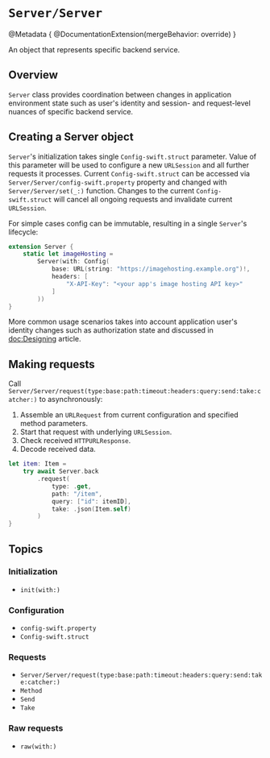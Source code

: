 # ``Server/Server``

@Metadata {
    @DocumentationExtension(mergeBehavior: override)
}

An object that represents specific backend service.

## Overview

`Server` class provides coordination between changes in application environment state such as user's identity and session- and request-level nuances of specific backend service.

## Creating a Server object

`Server`'s initialization takes single ``Config-swift.struct`` parameter. Value of this parameter will be used to configure a new `URLSession` and all further requests it processes. Current ``Config-swift.struct`` can be accessed via ``Server/Server/config-swift.property`` property and changed with ``Server/Server/set(_:)`` function. Changes to the current ``Config-swift.struct`` will cancel all ongoing requests and invalidate current `URLSession`.

For simple cases config can be immutable, resulting in a single `Server`'s lifecycle:

```swift
extension Server {
    static let imageHosting =
        Server(with: Config(
            base: URL(string: "https://imagehosting.example.org")!,
            headers: [
                "X-API-Key": "<your app's image hosting API key>"
            ]
        ))
}
```

More common usage scenarios takes into account application user's identity changes such as authorization state and discussed in <doc:Designing> article.

## Making requests

Call ``Server/Server/request(type:base:path:timeout:headers:query:send:take:catcher:)`` to asynchronously:

1. Assemble an `URLRequest` from current configuration and specified method parameters.
2. Start that request with underlying `URLSession`.
3. Check received `HTTPURLResponse`.
4. Decode received data.

```swift
let item: Item =
    try await Server.back
        .request(
            type: .get,
            path: "/item",
            query: ["id": itemID],
            take: .json(Item.self)
        )
}
```

## Topics

### Initialization

- ``init(with:)``

### Configuration

- ``config-swift.property``
- ``Config-swift.struct``

### Requests

- ``Server/Server/request(type:base:path:timeout:headers:query:send:take:catcher:)``
- ``Method``
- ``Send``
- ``Take``

### Raw requests

- ``raw(with:)``

